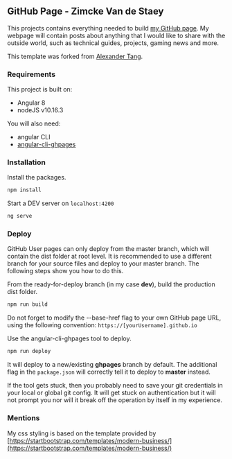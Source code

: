 ## GitHub Page - Zimcke Van de Staey

This projects contains everything needed to build [my GitHub page](https://zimcke.github.io/). My webpage will contain
posts about anything that I would like to share with the outside world, such as technical guides, projects, gaming news and more.

This template was forked from [Alexander Tang](https://alexanderTang.github.io/).

### Requirements

This project is built on:

- Angular 8
- nodeJS v10.16.3

You will also need:

- angular CLI
- [angular-cli-ghpages](https://www.npmjs.com/package/angular-cli-ghpages)

### Installation

Install the packages.
```bash
npm install
```

Start a DEV server on `localhost:4200`
```bash
ng serve
```

### Deploy

GitHub User pages can only deploy from the master branch, which will contain the dist folder at root level.
It is recommended to use a different branch for your source files and deploy to your master branch.  The following
steps show you how to do this.

From the ready-for-deploy branch (in my case **dev**), build the production dist folder.
```bash
npm run build
```
Do not forget to modify the --base-href flag
to your own GitHub page URL, using the following convention: `https://[yourUsername].github.io`

Use the angular-cli-ghpages tool to deploy. 
```bash
npm run deploy
```
It will deploy to a new/existing **ghpages** branch by default.  The additional flag in the `package.json`
will correctly tell it to deploy to **master** instead. 

If the tool gets stuck, then you probably need to save your git credentials in your local or
global git config. It will get stuck on authentication but it will not prompt you nor will it break off the operation
by itself in my experience.

### Mentions

My css styling is based on the template provided by [https://startbootstrap.com/templates/modern-business/](https://startbootstrap.com/templates/modern-business/)
